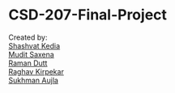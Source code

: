 # CSD-207-Final-Project</br>
Created by:</br> 
[Shashvat Kedia](https://github.com/sd1998)</br> 
            [Mudit Saxena](https://github.com/mudit9)</br>
            [Raman Dutt](https://github.com/Raman1121)</br>
            [Raghav Kirpekar](https://github.com/RaghavKirpekar)</br>
            [Sukhman Aujla](https://github.com/aujlasukhman)</br>
